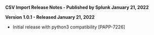 **CSV Import Release Notes - Published by Splunk January 21, 2022**


**Version 1.0.1 - Released January 21, 2022**

* Initial release with python3 compatibility [PAPP-7226]
